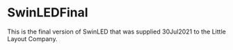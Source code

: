 # SwinLEDFinal
This is the final version of SwinLED that was supplied 30Jul2021 to the Little Layout Company.
